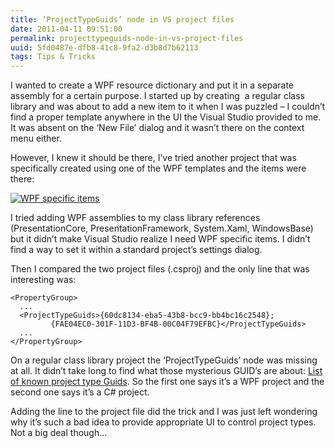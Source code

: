 ```yaml
---
title: ‘ProjectTypeGuids’ node in VS project files
date: 2011-04-11 09:51:00
permalink: projecttypeguids-node-in-vs-project-files
uuid: 5fd0487e-dfb8-41c8-9fa2-d3b8d7b62113
tags: Tips & Tricks
---
```


I wanted to create a WPF resource dictionary and put it in a separate assembly for a certain purpose. I started up by creating  a regular class library and was about to add a new item to it when I was puzzled – I couldn’t find a proper template anywhere in the UI the Visual Studio provided to me. It was absent on the ‘New File’ dialog and it wasn’t there on the context menu either.

However, I knew it should be there, I’ve tried another project that was specifically created using one of the WPF templates and the items were there:

[![WPF specific items](https://blogcontent.azureedge.net/WPF%20specific%20items_thumb.png "WPF specific items")](https://blogcontent.azureedge.net/WPF%20specific%20items.png)

I tried adding WPF assemblies to my class library references (PresentationCore, PresentationFramework, System.Xaml, WindowsBase) but it didn’t make Visual Studio realize I need WPF specific items. I didn’t find a way to set it within a standard project’s settings dialog.

Then I compared the two project files (.csproj) and the only line that was interesting was:

```
<PropertyGroup>
  ...
  <ProjectTypeGuids>{60dc8134-eba5-43b8-bcc9-bb4bc16c2548};
         {FAE04EC0-301F-11D3-BF4B-00C04F79EFBC}</ProjectTypeGuids>
  ...
</PropertyGroup>
```

On a regular class library project the ‘ProjectTypeGuids’ node was missing at all. It didn’t take long to find what those mysterious GUID’s are about: [List of known project type Guids](http://www.mztools.com/Articles/2008/MZ2008017.aspx). So the first one says it’s a WPF project and the second one says it’s a C# project.

Adding the line to the project file did the trick and I was just left wondering why it’s such a bad idea to provide appropriate UI to control project types. Not a big deal though…